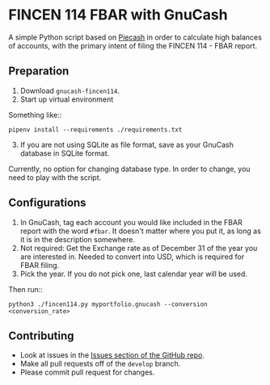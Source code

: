 # FINCEN 114 FBAR with GnuCash

A simple Python script based on [Piecash](https://github.com/sdementen/piecash) in order to calculate high balances of accounts, with the primary intent of filing the FINCEN 114 - FBAR report.

## Preparation

1. Download ``gnucash-fincen114``.
2. Start up virtual environment

Something like::

    pipenv install --requirements ./requirements.txt

3. If you are not using SQLite as file format, save as your GnuCash database in SQLite format.

Currently, no option for changing database type. In order to change, you need to play with the script.

## Configurations

1. In GnuCash, tag each account you would like included in the FBAR report with the word ``#fbar``. It doesn't matter where you put it, as long as it is in the description somewhere.
2. Not required: Get the Exchange rate as of December 31 of the year you are interested in. Needed to convert into USD, which is required for FBAR filing.
3. Pick the year. If you do not pick one, last calendar year will be used.

Then run::

    python3 ./fincen114.py myportfolio.gnucash --conversion <conversion_rate>



## Contributing

- Look at issues in the [Issues section of the GitHub repo](https://github.com/zgypa/gnucash_fincen114/issues).
- Make all pull requests off of the ``develop`` branch.
- Please commit pull request for changes.
